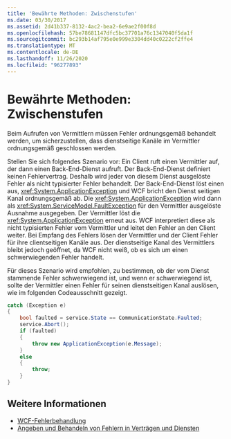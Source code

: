 ```yaml
---
title: 'Bewährte Methoden: Zwischenstufen'
ms.date: 03/30/2017
ms.assetid: 2d41b337-8132-4ac2-bea2-6e9ae2f00f8d
ms.openlocfilehash: 57be78681147dfc5bc37701a76c1347040f5da1f
ms.sourcegitcommit: bc293b14af795e0e999e3304dd40c0222cf2ffe4
ms.translationtype: MT
ms.contentlocale: de-DE
ms.lasthandoff: 11/26/2020
ms.locfileid: "96277893"
---
```

# <a name="best-practices-intermediaries"></a>Bewährte Methoden: Zwischenstufen

Beim Aufrufen von Vermittlern müssen Fehler ordnungsgemäß behandelt werden, um sicherzustellen, dass dienstseitige Kanäle im Vermittler ordnungsgemäß geschlossen werden.  
  
 Stellen Sie sich folgendes Szenario vor: Ein Client ruft einen Vermittler auf, der dann einen Back-End-Dienst aufruft.  Der Back-End-Dienst definiert keinen Fehlervertrag. Deshalb wird jeder von diesem Dienst ausgelöste Fehler als nicht typisierter Fehler behandelt.  Der Back-End-Dienst löst einen aus, <xref:System.ApplicationException> und WCF bricht den Dienst seitigen Kanal ordnungsgemäß ab. Die <xref:System.ApplicationException> wird dann als <xref:System.ServiceModel.FaultException> für den Vermittler ausgelöste Ausnahme ausgegeben. Der Vermittler löst die <xref:System.ApplicationException> erneut aus. WCF interpretiert diese als nicht typisierten Fehler vom Vermittler und leitet den Fehler an den Client weiter. Bei Empfang des Fehlers lösen der Vermittler und der Client Fehler für ihre clientseitigen Kanäle aus. Der dienstseitige Kanal des Vermittlers bleibt jedoch geöffnet, da WCF nicht weiß, ob es sich um einen schwerwiegenden Fehler handelt.  
  
 Für dieses Szenario wird empfohlen, zu bestimmen, ob der vom Dienst stammende Fehler schwerwiegend ist, und wenn er schwerwiegend ist, sollte der Vermittler einen Fehler für seinen dienstseitigen Kanal auslösen, wie im folgenden Codeausschnitt gezeigt.  
  
```csharp  
catch (Exception e)  
{  
    bool faulted = service.State == CommunicationState.Faulted;  
    service.Abort();  
    if (faulted)  
    {  
        throw new ApplicationException(e.Message);  
    }  
    else  
    {  
        throw;  
    }  
}  
```  
  
## <a name="see-also"></a>Weitere Informationen

- [WCF-Fehlerbehandlung](wcf-error-handling.md)
- [Angeben und Behandeln von Fehlern in Verträgen und Diensten](specifying-and-handling-faults-in-contracts-and-services.md)
